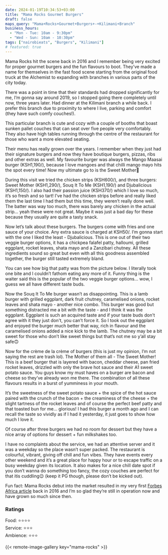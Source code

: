 ```yaml
---
date: 2024-01-19T10:34:53+03:00
title: "Mama Rocks Gourmet Burgers"
draft: false
maps_query: "Mama+Rocks+Gourmet+Burgers+-+Kilimani+Branch"
business_hours:
  - "Mon - Tue: 10am - 9:30pm"
  - "Wed - Sun: 10am - 10:30pm"
tags: ["nairobieats", "Burgers", "Kilimani"]
# featured: true
---
```


Mama Rocks hit the scene back in 2016 and I remember being very excited for proper gourmet burgers and the fun flavours to boot. They’ve made a name for themselves in the fast food scene starting from the original food truck at the Alchemist to expanding with branches in various parts of the city today.

There was a point in time that their standards had dropped significantly for me, I’m gonna say around 2019, so I stopped going there completely until now, three years later. Had dinner at the Kilimani branch a while back. I prefer this branch due to proximity to where I live, parking and comfort (they have such comfy couches!).

This particular branch is cute and cozy with a couple of booths that boast sunken pallet couches that can seat over five people very comfortably. They also have high tables running through the centre of the restaurant for those who want a more elevated seating.

Their menu has really grown over the years. I remember when they just had their signature burgers and now they have boutique burgers, pizzas, ribs and other extras as well. My favourite burger was always the Mango Maasai burger (KSH1,190/), because I love mangoes and that chilli mango mayo hits the spot every time! Now my ultimate go to is the Sweet Mother🤤

During this visit we tried the chicken strips (KSH600/), and three burgers: Sweet Mother (KSH1,290/), Souq It To Me (KSH1,190/) and Djubalicious (KSH1,150/). I also had their passion juice (KSH370/) which I love so much, it’s so fresh and so tart! I’ve had the chicken strips before and really liked them the last time I had them but this time, they weren’t really done well. The batter was way too much, there was barely any chicken in the actual strip… yeah these were not great. Maybe it was just a bad day for these because they usually are quite a tasty snack.

Now let’s talk about these burgers. The burgers come with fries and one sauce of your choice. Any extra sauce is charged at KSH50/. I’m gonna start with the one I liked the least - Djubalicious. This is one out of their two veggie burger options, it has a chickpea falafel patty, halloumi, grilled eggplant, rocket leaves, shata mayo and a Zanzibari chutney. All these ingredients sound so great but even with all this goodness assembled together, the burger still tasted extremely bland.

You can see how big that patty was from the picture below. I literally took one bite and I couldn’t fathom eating any more of it. Funny thing is the waiter said this is the popular of the two veggie burger options… wow, I guess we all have different taste buds.

Now the Souq It To Me burger wasn’t as disappointing. This is a lamb burger with grilled eggplant, dark fruit chutney, caramelised onions, rocket leaves and shata mayo - another nice combo. This burger was good but something distracted me a bit with the taste - and I think it was the eggplant. Eggplant is such an acquired taste and if your taste buds don't agree with it they just don't, you can’t force it. So I took out the eggplant and enjoyed the burger much better that way, rich in flavour and the caramelised onions added a nice kick to the lamb. The chutney may be a bit sweet for those who don’t like sweet things but that’s not me so y’all stay safe🙃

Now for the crème de la crème of burgers (this is just my opinion, I’m not saying the rest are trash lol). The Mother of them all - The Sweet Mother! This is a beef burger that is layered with bacon, cheddar cheese, pan fried rocket leaves, drizzled with only the brave hot sauce and their A1 sweet potato sauce. You guys know my must haves on a burger are bacon and cheese so they’ve already won me there. The combination of all these flavours results in a burst of yumminess in your mouth.

It’s the sweetness of the sweet potato sauce + the spice of the hot sauce paired with the crunch of the bacon + the creaminess of the cheese + the slight tartness of the rocket leaves and of course the perfect beef patty and that toasted bun for me… glorious! I had this burger a month ago and I can recall the taste so vividly as if I had it yesterday, it just goes to show how much I love it.

Of course after three burgers we had no room for dessert but they have a nice array of options for dessert + fun milkshakes too.

I have no complaints about the service, we had an attentive server and it was a weekday so the place wasn’t super packed. The restaurant is colourful, vibrant, giving off chill and fun vibes. They have events every other weekend and it’s a great place for happy hour or to escape traffic on a busy weekday given its location. It also makes for a nice chill date spot if you don’t wanna do something too fancy, the cozy couches are perfect for that itis cuddling😉 (keep it PG though, please don’t be kicked out).

Fun fact: Mama Rocks debut into the market resulted in my very first [Forbes Africa article](https://www.forbesafrica.com/woman/2016/12/01/burgers-wheels-hungry-success/) back in 2016 and I’m so glad they’re still in operation now and have grown so much since then.

### Ratings

Food: ⭐️⭐️⭐️⭐️<br>
Service: ⭐️⭐️⭐️<br>
Ambience: ⭐️⭐️⭐️<br>

{{< remote-image-gallery key="mama-rocks" >}}
